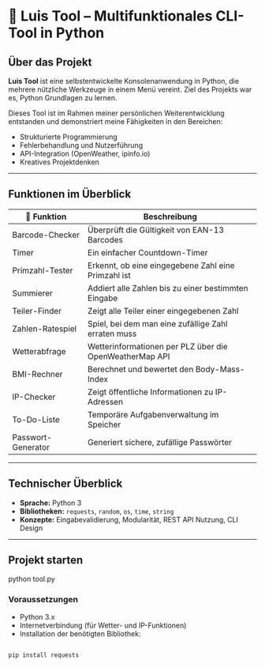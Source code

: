 # 🧰 Luis Tool – Multifunktionales CLI-Tool in Python

## Über das Projekt

**Luis Tool** ist eine selbstentwickelte Konsolenanwendung in Python, die mehrere nützliche Werkzeuge in einem Menü vereint. Ziel des Projekts war es, Python Grundlagen zu lernen.

Dieses Tool ist im Rahmen meiner persönlichen Weiterentwicklung entstanden und demonstriert meine Fähigkeiten in den Bereichen:
- Strukturierte Programmierung
- Fehlerbehandlung und Nutzerführung
- API-Integration (OpenWeather, ipinfo.io)
- Kreatives Projektdenken

---

## Funktionen im Überblick

| 🔧 Funktion                     | Beschreibung                                                |
|-------------------------------|-------------------------------------------------------------|
| Barcode-Checker               | Überprüft die Gültigkeit von EAN-13 Barcodes                |
| Timer                         | Ein einfacher Countdown-Timer                               |
| Primzahl-Tester               | Erkennt, ob eine eingegebene Zahl eine Primzahl ist         |
| Summierer                     | Addiert alle Zahlen bis zu einer bestimmten Eingabe         |
| Teiler-Finder                 | Zeigt alle Teiler einer eingegebenen Zahl                   |
| Zahlen-Ratespiel              | Spiel, bei dem man eine zufällige Zahl erraten muss         |
| Wetterabfrage                 | Wetterinformationen per PLZ über die OpenWeatherMap API     |
| BMI-Rechner                   | Berechnet und bewertet den Body-Mass-Index                  |
| IP-Checker                    | Zeigt öffentliche Informationen zu IP-Adressen              |
| To-Do-Liste                   | Temporäre Aufgabenverwaltung im Speicher                    |
| Passwort-Generator            | Generiert sichere, zufällige Passwörter                     |

---

## Technischer Überblick

- **Sprache:** Python 3  
- **Bibliotheken:** `requests`, `random`, `os`, `time`, `string`  
- **Konzepte:** Eingabevalidierung, Modularität, REST API Nutzung, CLI Design

---

## Projekt starten

python tool.py

### Voraussetzungen

- Python 3.x  
- Internetverbindung (für Wetter- und IP-Funktionen)  
- Installation der benötigten Bibliothek:
```bash

pip install requests
